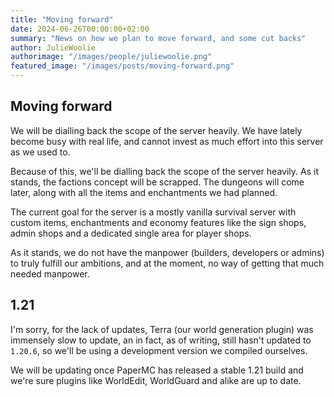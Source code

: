 ```yaml
---
title: "Moving forward"
date: 2024-06-26T00:00:00+02:00
summary: "News on how we plan to move forward, and some cut backs"
author: JulieWoolie
authorimage: "/images/people/juliewoolie.png"
featured_image: "/images/posts/moving-forward.png"
---
```


## Moving forward
We will be dialling back the scope of the server heavily. We have lately become
busy with real life, and cannot invest as much effort into this server as we 
used to.
  
Because of this, we'll be dialling back the scope of the server heavily. As it
stands, the factions concept will be scrapped. The dungeons will come later, 
along with all the items and enchantments we had planned.
  
The current goal for the server is a mostly vanilla survival server with custom
items, enchantments and economy features like the sign shops, admin shops and
a dedicated single area for player shops.

As it stands, we do not have the manpower (builders, developers or admins) to
truly fulfill our ambitions, and at the moment, no way of getting that much 
needed manpower.

## 1.21
I'm sorry, for the lack of updates, Terra (our world generation plugin) was 
immensely slow to update, an in fact, as of writing, still hasn't updated to 
`1.20.6`, so we'll be using a development version we compiled ourselves.
  
We will be updating once PaperMC has released a stable 1.21 build and we're sure
plugins like WorldEdit, WorldGuard and alike are up to date.